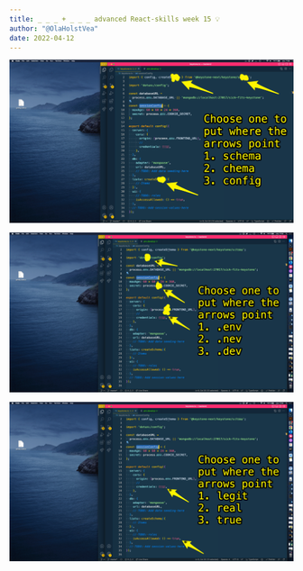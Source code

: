 ```yaml
---
title: _ _ _ + _ _ _ advanced React-skills week 15 💡
author: "@OlaHolstVea"
date: 2022-04-12
---
```



![React-4](./Schema-11-1.png)

![React-4](./env-11-2.png)

![React-4](./legit-11-3.png)


